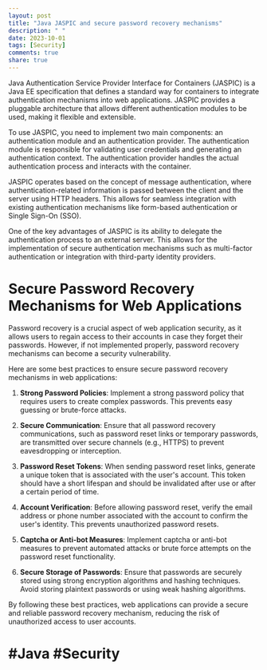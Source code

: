 ```yaml
---
layout: post
title: "Java JASPIC and secure password recovery mechanisms"
description: " "
date: 2023-10-01
tags: [Security]
comments: true
share: true
---
```


Java Authentication Service Provider Interface for Containers (JASPIC) is a Java EE specification that defines a standard way for containers to integrate authentication mechanisms into web applications. JASPIC provides a pluggable architecture that allows different authentication modules to be used, making it flexible and extensible.

To use JASPIC, you need to implement two main components: an authentication module and an authentication provider. The authentication module is responsible for validating user credentials and generating an authentication context. The authentication provider handles the actual authentication process and interacts with the container.

JASPIC operates based on the concept of message authentication, where authentication-related information is passed between the client and the server using HTTP headers. This allows for seamless integration with existing authentication mechanisms like form-based authentication or Single Sign-On (SSO).

One of the key advantages of JASPIC is its ability to delegate the authentication process to an external server. This allows for the implementation of secure authentication mechanisms such as multi-factor authentication or integration with third-party identity providers.

# Secure Password Recovery Mechanisms for Web Applications

Password recovery is a crucial aspect of web application security, as it allows users to regain access to their accounts in case they forget their passwords. However, if not implemented properly, password recovery mechanisms can become a security vulnerability.

Here are some best practices to ensure secure password recovery mechanisms in web applications:

1. **Strong Password Policies**: Implement a strong password policy that requires users to create complex passwords. This prevents easy guessing or brute-force attacks.

2. **Secure Communication**: Ensure that all password recovery communications, such as password reset links or temporary passwords, are transmitted over secure channels (e.g., HTTPS) to prevent eavesdropping or interception.

3. **Password Reset Tokens**: When sending password reset links, generate a unique token that is associated with the user's account. This token should have a short lifespan and should be invalidated after use or after a certain period of time.

4. **Account Verification**: Before allowing password reset, verify the email address or phone number associated with the account to confirm the user's identity. This prevents unauthorized password resets.

5. **Captcha or Anti-bot Measures**: Implement captcha or anti-bot measures to prevent automated attacks or brute force attempts on the password reset functionality.

6. **Secure Storage of Passwords**: Ensure that passwords are securely stored using strong encryption algorithms and hashing techniques. Avoid storing plaintext passwords or using weak hashing algorithms.

By following these best practices, web applications can provide a secure and reliable password recovery mechanism, reducing the risk of unauthorized access to user accounts.

# #Java #Security